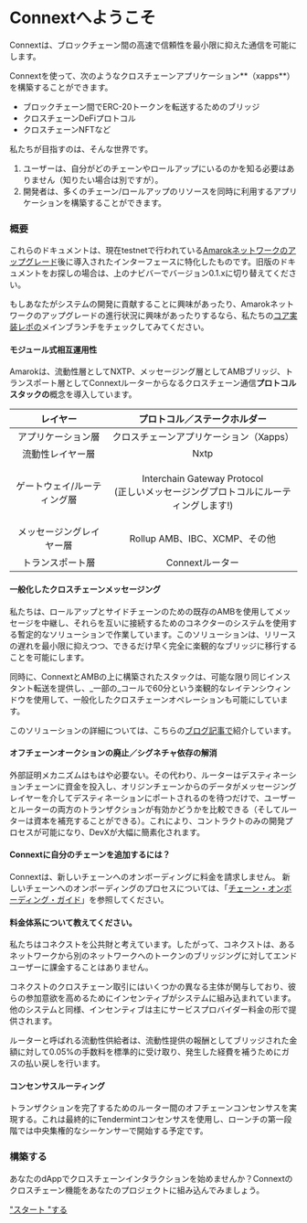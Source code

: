 # Connextへようこそ

Connextは、ブロックチェーン間の高速で信頼性を最小限に抑えた通信を可能にします。

Connextを使って、次のようなクロスチェーンアプリケーション**（xapps**）を構築することができます。

* ブロックチェーン間でERC-20トークンを転送するためのブリッジ
* クロスチェーンDeFiプロトコル
* クロスチェーンNFTなど

私たちが目指すのは、そんな世界です。

1. ユーザーは、自分がどのチェーンやロールアップにいるのかを知る必要はありません（知りたい場合は別ですが）。
2. 開発者は、多くのチェーン/ロールアップのリソースを同時に利用するアプリケーションを構築することができます。

### 概要 <a href="#contents" id="contents"></a>

これらのドキュメントは、現在testnetで行われている[Amarokネットワークのアップグレード](https://blog.connext.network/announcing-the-amarok-network-upgrade-5046317860a4?source=collection\_home---4------4-----------------------)後に導入されたインターフェースに特化したものです。旧版のドキュメントをお探しの場合は、上のナビバーでバージョン0.1.xに切り替えてください。

もしあなたがシステムの開発に貢献することに興味があったり、Amarokネットワークのアップグレードの進行状況に興味があったりするなら、私たちの[コア実装レポの](https://github.com/connext/nxtp/tree/main)メインブランチをチェックしてみてください。

#### モジュール式相互運用性 <a href="#modular-interoperability" id="modular-interoperability"></a>

Amarokは、流動性層としてNXTP、メッセージング層としてAMBブリッジ、トランスポート層としてConnextルーターからなるクロスチェーン通信**プロトコルスタックの**概念を導入しています。

|      レイヤー      |                            プロトコル／ステークホルダー                           |
| :------------: | :-----------------------------------------------------------------: |
|    アプリケーション層   |                        クロスチェーンアプリケーション（Xapps）                       |
|    流動性レイヤー層    |                                 Nxtp                                |
| ゲートウェイ/ルーティング層 | <p>Interchain Gateway Protocol <br>(正しいメッセージングプロトコルにルーティングします!)</p> |
|  メッセージングレイヤー層  |                       Rollup AMB、IBC、XCMP、その他                       |
|    トランスポート層    |                             Connextルーター                             |

#### 一般化したクロスチェーンメッセージング <a href="#generalized-crosschain-messaging" id="generalized-crosschain-messaging"></a>

私たちは、ロールアップとサイドチェーンのための既存のAMBを使用してメッセージを中継し、それらを互いに接続するためのコネクターのシステムを使用する暫定的なソリューションで作業しています。このソリューションは、リリースの遅れを最小限に抑えつつ、できるだけ早く完全に楽観的なブリッジに移行することを可能にします。

同時に、ConnextとAMBの上に構築されたスタックは、可能な限り同じインスタント転送を提供し、_一部の_コールで60分という楽観的なレイテンシウィンドウを使用して、一般化したクロスチェーンオペレーションも可能にしています。

このソリューションの詳細については、こちらの[ブログ記事で](https://blog.connext.network/amarok-amb-update-77f142c22db3)紹介しています。

#### オフチェーンオークションの廃止／シグネチャ依存の解消 <a href="#no-more-offchain-auctioning--signature-dependencies" id="no-more-offchain-auctioning--signature-dependencies"></a>

外部証明メカニズムはもはや必要ない。その代わり、ルーターはデスティネーションチェーンに資金を投入し、オリジンチェーンからのデータがメッセージングレイヤーを介してデスティネーションにポートされるのを待つだけで、ユーザーとルーターの両方のトランザクションが有効かどうかを比較できる（そしてルーターは資本を補充することができる）。これにより、コントラクトのみの開発プロセスが可能になり、DevXが大幅に簡素化されます。

#### Connextに自分のチェーンを追加するには？

Connextは、新しいチェーンへのオンボーディングに料金を請求しません。 新しいチェーンへのオンボーディングのプロセスについては、「[チェーン・オンボーディング・ガイド](https://www.notion.so/connext/How-can-Connext-Bridge-add-my-Chain-fa8b43cac720467a88b5c94f81804091)」を参照してください。

#### 料金体系について教えてください。

私たちはコネクストを公共財と考えています。したがって、コネクストは、あるネットワークから別のネットワークへのトークンのブリッジングに対してエンドユーザーに課金することはありません。

コネクストのクロスチェーン取引にはいくつかの異なる主体が関与しており、彼らの参加意欲を高めるためにインセンティブがシステムに組み込まれています。他のシステムと同様、インセンティブは主にサービスプロバイダー料金の形で提供されます。

ルーターと呼ばれる流動性供給者は、流動性提供の報酬としてブリッジされた金額に対して0.05%の手数料を標準的に受け取り、発生した経費を補うためにガスの払い戻しを行います。

#### コンセンサスルーティング <a href="#consensus-routing" id="consensus-routing"></a>

トランザクションを完了するためのルーター間のオフチェーンコンセンサスを実現する。これは最終的にTendermintコンセンサスを使用し、ローンチの第一段階では中央集権的なシーケンサーで開始する予定です。

### 構築する

あなたのdAppでクロスチェーンインタラクションを始めませんか？Connextのクロスチェーン機能をあなたのプロジェクトに組み込んでみましょう。

["スタート "する](https://docs.connext.network/developers/intro)
